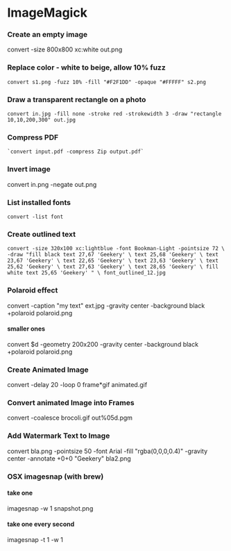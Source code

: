 # ImageMagick


### Create an empty image
convert -size 800x800 xc:white out.png

### Replace color - white to beige, allow 10% fuzz
`convert s1.png -fuzz 10% -fill "#F2F1DD" -opaque "#FFFFF" s2.png`

### Draw a transparent rectangle on a photo
`convert in.jpg -fill none -stroke red -strokewidth 3 -draw "rectangle 10,10,200,300" out.jpg `

### Compress PDF
	`convert input.pdf -compress Zip output.pdf`

### Invert image
convert in.png -negate out.png

### List installed fonts
`convert -list font`

### Create outlined text
`convert -size 320x100 xc:lightblue -font Bookman-Light -pointsize 72 \
            -draw "fill black text 27,67 'Geekery' \
                              text 25,68 'Geekery' \
                              text 23,67 'Geekery' \
                              text 22,65 'Geekery' \
                              text 23,63 'Geekery' \
                              text 25,62 'Geekery' \
                              text 27,63 'Geekery' \
                              text 28,65 'Geekery' \
                   fill white text 25,65 'Geekery' " \
           font_outlined_12.jpg`

### Polaroid effect
convert -caption "my text" ext.jpg -gravity center            -background black +polaroid polaroid.png
#### smaller ones
convert $d -geometry 200x200 -gravity center -background black +polaroid polaroid.png


### Create Animated Image

convert -delay 20 -loop 0 frame*gif animated.gif

### Convert animated Image into Frames

convert -coalesce brocoli.gif out%05d.pgm



### Add Watermark Text to Image

convert bla.png -pointsize 50 -font Arial -fill "rgba(0,0,0,0.4)" -gravity center -annotate +0+0 "Geekery" bla2.png

### OSX imagesnap (with brew)

#### take one
imagesnap -w 1 snapshot.png

#### take one every second
imagesnap -t 1 -w 1

